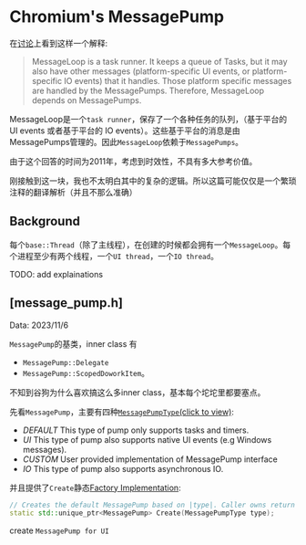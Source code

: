 # Chromium's MessagePump

在[讨论](https://groups.google.com/a/chromium.org/g/chromium-dev/c/Alycg9BUDEM)上看到这样一个解释:

> MessageLoop is a task runner. It keeps a queue of Tasks, but it may also have other messages (platform-specific UI events, or platform-specific IO events) that it handles. Those platform specific messages are handled by the MessagePumps. Therefore, MessageLoop depends on MessagePumps.

MessageLoop是一个`task runner`，保存了一个各种任务的队列，（基于平台的 UI events 或者基于平台的 IO events）。这些基于平台的消息是由MessagePumps管理的。因此`MessageLoop`依赖于`MessagePumps`。

由于这个回答的时间为2011年，考虑到时效性，不具有多大参考价值。

刚接触到这一块，我也不太明白其中的复杂的逻辑。所以这篇可能仅仅是一个繁琐注释的翻译解析（并且不那么准确）

## Background

每个`base::Thread`（除了主线程），在创建的时候都会拥有一个`MessageLoop`。每个进程至少有两个线程，一个`UI thread`，一个`IO thread`。

TODO: add explainations

## [message_pump.h]

Data: 2023/11/6

`MessagePump`的基类，inner class 有

- `MessagePump::Delegate`
- `MessagePump::ScopedDoworkItem`。

不知到谷狗为什么喜欢搞这么多inner class，基本每个坨坨里都要塞点。

先看`MessagePump`，主要有四种[`MessagePumpType`(click to view)](https://source.chromium.org/chromium/chromium/src/+/main:base/message_loop/message_pump_type.h;drc=4a0d413ada84db50379ab8f35ec2630cd16c800b;l=15):

- *DEFAULT*
    This type of pump only supports tasks and timers.
- *UI*
    This type of pump also supports native UI events (e.g Windows messages).
- *CUSTOM*
    User provided implementation of MessagePump interface
- *IO*
    This type of pump also supports asynchronous IO.

并且提供了`Create`静态[Factory Implementation](https://source.chromium.org/chromium/chromium/src/+/main:base/message_loop/message_pump.h;l=37):

```c++
// Creates the default MessagePump based on |type|. Caller owns return value.
static std::unique_ptr<MessagePump> Create(MessagePumpType type);
```

create `MessagePump for UI`
